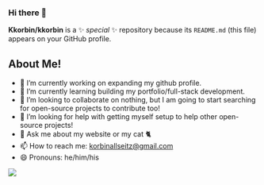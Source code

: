 ### Hi there 👋


**Kkorbin/kkorbin** is a ✨ _special_ ✨ repository because its `README.md` (this file) appears on your GitHub profile.

## About Me!

- 🔭 I’m currently working on expanding my github profile.
- 🌱 I’m currently learning building my portfolio/full-stack development.
- 👯 I’m looking to collaborate on nothing, but I am going to start searching for open-source projects to contribute too!
- 🤔 I’m looking for help with getting myself setup to help other open-source projects!
- 💬 Ask me about my website or my cat 🐈
- 📫 How to reach me: korbinallseitz@gmail.com
- 😄 Pronouns: he/him/his

<!-- ⚡ Fun fact: -->

<img
  src="https://cr-ss-service.azurewebsites.net/api/ScreenShot?widget=summary&username=kkorbin&badges=2&show-avatar=false&style=--header-bg-color:%23000;--border-radius:10px"
/>
